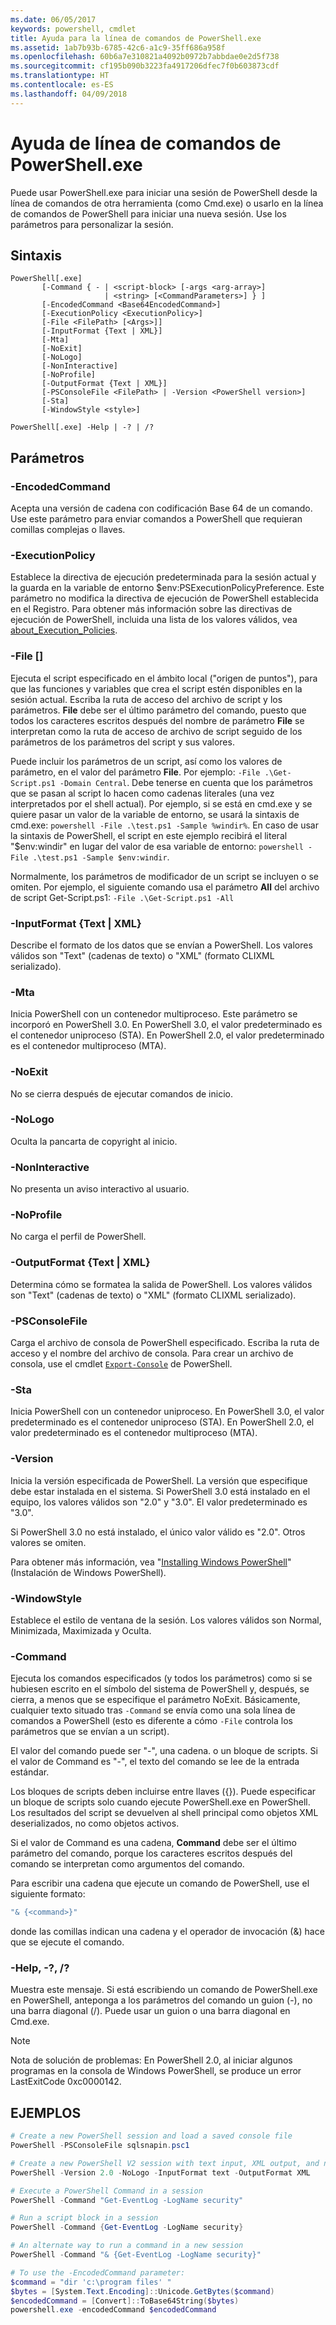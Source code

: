 ```yaml
---
ms.date: 06/05/2017
keywords: powershell, cmdlet
title: Ayuda para la línea de comandos de PowerShell.exe
ms.assetid: 1ab7b93b-6785-42c6-a1c9-35ff686a958f
ms.openlocfilehash: 60b6a7e310821a4092b0972b7abbdae0e2d5f738
ms.sourcegitcommit: cf195b090b3223fa4917206dfec7f0b603873cdf
ms.translationtype: HT
ms.contentlocale: es-ES
ms.lasthandoff: 04/09/2018
---
```

# <a name="powershellexe-command-line-help"></a>Ayuda de línea de comandos de PowerShell.exe

Puede usar PowerShell.exe para iniciar una sesión de PowerShell desde la línea de comandos de otra herramienta (como Cmd.exe) o usarlo en la línea de comandos de PowerShell para iniciar una nueva sesión. Use los parámetros para personalizar la sesión.

## <a name="syntax"></a>Sintaxis

```syntax
PowerShell[.exe]
       [-Command { - | <script-block> [-args <arg-array>]
                     | <string> [<CommandParameters>] } ]
       [-EncodedCommand <Base64EncodedCommand>]
       [-ExecutionPolicy <ExecutionPolicy>]
       [-File <FilePath> [<Args>]]
       [-InputFormat {Text | XML}]
       [-Mta]
       [-NoExit]
       [-NoLogo]
       [-NonInteractive]
       [-NoProfile]
       [-OutputFormat {Text | XML}]
       [-PSConsoleFile <FilePath> | -Version <PowerShell version>]
       [-Sta]
       [-WindowStyle <style>]

PowerShell[.exe] -Help | -? | /?
```

## <a name="parameters"></a>Parámetros

### <a name="-encodedcommand-base64encodedcommand"></a>-EncodedCommand <Base64EncodedCommand>

Acepta una versión de cadena con codificación Base 64 de un comando. Use este parámetro para enviar comandos a PowerShell que requieran comillas complejas o llaves.

### <a name="-executionpolicy-executionpolicy"></a>-ExecutionPolicy <ExecutionPolicy>

Establece la directiva de ejecución predeterminada para la sesión actual y la guarda en la variable de entorno $env:PSExecutionPolicyPreference. Este parámetro no modifica la directiva de ejecución de PowerShell establecida en el Registro. Para obtener más información sobre las directivas de ejecución de PowerShell, incluida una lista de los valores válidos, vea [about_Execution_Policies](/powershell/module/microsoft.powershell.core/about/about_execution_policies).

### <a name="-file-filepath-parameters"></a>-File <FilePath> \[<Parameters>]

Ejecuta el script especificado en el ámbito local ("origen de puntos"), para que las funciones y variables que crea el script estén disponibles en la sesión actual. Escriba la ruta de acceso del archivo de script y los parámetros. **File** debe ser el último parámetro del comando, puesto que todos los caracteres escritos después del nombre de parámetro **File** se interpretan como la ruta de acceso de archivo de script seguido de los parámetros de los parámetros del script y sus valores.

Puede incluir los parámetros de un script, así como los valores de parámetro, en el valor del parámetro **File**. Por ejemplo: `-File .\Get-Script.ps1 -Domain Central`. Debe tenerse en cuenta que los parámetros que se pasan al script lo hacen como cadenas literales (una vez interpretados por el shell actual).
Por ejemplo, si se está en cmd.exe y se quiere pasar un valor de la variable de entorno, se usará la sintaxis de cmd.exe: `powershell -File .\test.ps1 -Sample %windir%`. En caso de usar la sintaxis de PowerShell, el script en este ejemplo recibirá el literal "$env:windir" en lugar del valor de esa variable de entorno: `powershell -File .\test.ps1 -Sample $env:windir`.

Normalmente, los parámetros de modificador de un script se incluyen o se omiten. Por ejemplo, el siguiente comando usa el parámetro **All** del archivo de script Get-Script.ps1: `-File .\Get-Script.ps1 -All`

### <a name="-inputformat-text--xml"></a>\-InputFormat {Text | XML}

Describe el formato de los datos que se envían a PowerShell. Los valores válidos son "Text" (cadenas de texto) o "XML" (formato CLIXML serializado).

### <a name="-mta"></a>-Mta

Inicia PowerShell con un contenedor multiproceso. Este parámetro se incorporó en PowerShell 3.0. En PowerShell 3.0, el valor predeterminado es el contenedor uniproceso (STA). En PowerShell 2.0, el valor predeterminado es el contenedor multiproceso (MTA).

### <a name="-noexit"></a>-NoExit

No se cierra después de ejecutar comandos de inicio.

### <a name="-nologo"></a>-NoLogo

Oculta la pancarta de copyright al inicio.

### <a name="-noninteractive"></a>-NonInteractive

No presenta un aviso interactivo al usuario.

### <a name="-noprofile"></a>-NoProfile

No carga el perfil de PowerShell.

### <a name="-outputformat-text--xml"></a>-OutputFormat {Text | XML}

Determina cómo se formatea la salida de PowerShell. Los valores válidos son "Text" (cadenas de texto) o "XML" (formato CLIXML serializado).

### <a name="-psconsolefile-filepath"></a>-PSConsoleFile <FilePath>

Carga el archivo de consola de PowerShell especificado. Escriba la ruta de acceso y el nombre del archivo de consola. Para crear un archivo de consola, use el cmdlet [`Export-Console`](/powershell/module/Microsoft.PowerShell.Core/Export-Console) de PowerShell.

### <a name="-sta"></a>-Sta

Inicia PowerShell con un contenedor uniproceso. En PowerShell 3.0, el valor predeterminado es el contenedor uniproceso (STA). En PowerShell 2.0, el valor predeterminado es el contenedor multiproceso (MTA).

### <a name="-version-powershell-version"></a>-Version <PowerShell Version>

Inicia la versión especificada de PowerShell. La versión que especifique debe estar instalada en el sistema. Si PowerShell 3.0 está instalado en el equipo, los valores válidos son "2.0" y "3.0". El valor predeterminado es "3.0".

Si PowerShell 3.0 no está instalado, el único valor válido es "2.0". Otros valores se omiten.

Para obtener más información, vea "[Installing Windows PowerShell](../../setup/installing-windows-powershell.md)" (Instalación de Windows PowerShell).

### <a name="-windowstyle-window-style"></a>-WindowStyle <Window style>

Establece el estilo de ventana de la sesión. Los valores válidos son Normal, Minimizada, Maximizada y Oculta.

### <a name="-command"></a>-Command

Ejecuta los comandos especificados (y todos los parámetros) como si se hubiesen escrito en el símbolo del sistema de PowerShell y, después, se cierra, a menos que se especifique el parámetro NoExit.
Básicamente, cualquier texto situado tras `-Command` se envía como una sola línea de comandos a PowerShell (esto es diferente a cómo `-File` controla los parámetros que se envían a un script).

El valor del comando puede ser "-", una cadena. o un bloque de scripts. Si el valor de Command es "-", el texto del comando se lee de la entrada estándar.

Los bloques de scripts deben incluirse entre llaves ({}). Puede especificar un bloque de scripts solo cuando ejecute PowerShell.exe en PowerShell. Los resultados del script se devuelven al shell principal como objetos XML deserializados, no como objetos activos.

Si el valor de Command es una cadena, **Command** debe ser el último parámetro del comando, porque los caracteres escritos después del comando se interpretan como argumentos del comando.

Para escribir una cadena que ejecute un comando de PowerShell, use el siguiente formato:

```powershell
"& {<command>}"
```

donde las comillas indican una cadena y el operador de invocación (&) hace que se ejecute el comando.

### <a name="-help---"></a>-Help, -?, /?

Muestra este mensaje. Si está escribiendo un comando de PowerShell.exe en PowerShell, anteponga a los parámetros del comando un guion (-), no una barra diagonal (/). Puede usar un guion o una barra diagonal en Cmd.exe.

> [!NOTE]
> Nota de solución de problemas: En PowerShell 2.0, al iniciar algunos programas en la consola de Windows PowerShell, se produce un error LastExitCode 0xc0000142.

## <a name="examples"></a>EJEMPLOS

```powershell
# Create a new PowerShell session and load a saved console file
PowerShell -PSConsoleFile sqlsnapin.psc1

# Create a new PowerShell V2 session with text input, XML output, and no logo
PowerShell -Version 2.0 -NoLogo -InputFormat text -OutputFormat XML

# Execute a PowerShell Command in a session
PowerShell -Command "Get-EventLog -LogName security"

# Run a script block in a session
PowerShell -Command {Get-EventLog -LogName security}

# An alternate way to run a command in a new session
PowerShell -Command "& {Get-EventLog -LogName security}"

# To use the -EncodedCommand parameter:
$command = "dir 'c:\program files' "
$bytes = [System.Text.Encoding]::Unicode.GetBytes($command)
$encodedCommand = [Convert]::ToBase64String($bytes)
powershell.exe -encodedCommand $encodedCommand
```